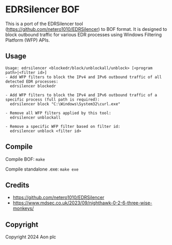 # EDRSilencer BOF

This is a port of the EDRSilencer tool (https://github.com/netero1010/EDRSilencer) to BOF format. It is designed to block outbound traffic for various EDR processes using Windows Filtering Platform (WFP) APIs.

## Usage
```
Usage: edrsilencer <blockedr/block/unblockall/unblock> [<program path>|<filter id>]
- Add WFP filters to block the IPv4 and IPv6 outbound traffic of all detected EDR processes:
  edrsilencer blockedr

- Add WFP filters to block the IPv4 and IPv6 outbound traffic of a specific process (full path is required):
  edrsilencer block "C:\Windows\System32\curl.exe"

- Remove all WFP filters applied by this tool:
  edrsilencer unblockall

- Remove a specific WFP filter based on filter id:
  edrsilencer unblock <filter id>
```

## Compile

Compile BOF:
`make`

Compile standalone .exe:
`make exe`

## Credits

- https://github.com/netero1010/EDRSilencer
- https://www.mdsec.co.uk/2023/09/nighthawk-0-2-6-three-wise-monkeys/

## Copyright
Copyright 2024 Aon plc
